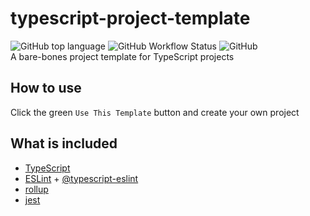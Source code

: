 # typescript-project-template
![GitHub top language](https://img.shields.io/github/languages/top/Samarium150/typescript-project-template)
![GitHub Workflow Status](https://img.shields.io/github/workflow/status/Samarium150/typescript-project-template/Build)
![GitHub](https://img.shields.io/github/license/Samarium150/typescript-project-template)
<br>
A bare-bones project template for TypeScript projects

## How to use
Click the green ```Use This Template``` button and create your own project

## What is included
- [TypeScript](https://www.typescriptlang.org/)
- [ESLint](https://eslint.org/) + [@typescript-eslint](https://typescript-eslint.io)
- [rollup](https://rollupjs.org/)
- [jest](https://jestjs.io/)
